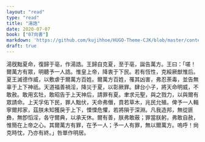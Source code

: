 ```yaml
---
layout: "read"
type: "read"
title: "湯誥"
date: 2020-07-07
book: ["07尙書"]
markdown: 'https://github.com/kujihhoe/HUGO-Theme-CJK/blob/master/content/read/07-尙書/012-湯誥.md'
draft: true
---
```


湯旣黜夏命，復歸于亳，作<v>湯誥</v>。王歸自克夏，至于亳，誕告萬方。王曰：「嗟！爾萬方有眾，明聽予一人誥。惟皇上帝，降衷于下民。若有恆性，克綏厥猷惟后。夏王滅德作威，以敷虐于爾萬方百姓。爾萬方百姓，罹其凶害，弗忍荼毒，並告無辜于上下神祇。天道福善禍淫，降災于夏，以彰厥罪。肆台小子，將天命明威，不敢赦。敢用玄牡，敢昭告于上天神后，請罪有夏。聿求元聖，與之戮力，以與爾有眾請命。上天孚佑下民，罪人黜伏，天命弗僭，賁若草木，兆民允殖。俾予一人輯寧爾邦家，茲朕未知獲戾于上下，慄慄危懼，若將隕于深淵。凡我造邦，無從匪彝，無卽慆淫，各守爾典，以承天休。爾有善，朕弗敢蔽；罪當朕躬，弗敢自赦，惟簡在上帝之心。其爾萬方有罪，在予一人；予一人有罪，無以爾萬方。嗚呼！尙克時忱，乃亦有終。」咎單作<v>明居</v>。
